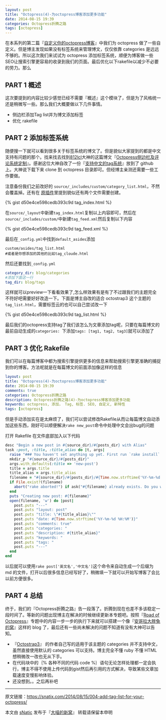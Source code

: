 ```yaml
---
layout: post
title: "Octopress(4)-为octopress博客添加更多功能"
date: 2014-08-15 19:39
categories: Octopress折腾之路
tags: [octopress]
---
```


在本系列的第二篇『[自定义你的octopress博客](http://snatix.com/2014/08/12/002-customize-your-octopress-blog/)』中我们为 octopress 做了一些自定义。但是博主发现如果没有标签系统来管理博文，仅仅依靠 categories 是远远不够的。所以这次我们来试试为 octopress 添加标签系统，顺便为博客做一些SEO让搜索引擎更容易的收录到我们的页面。最后优化以下rakefile以减少不必要的劳力。那么

<!--more-->

## PART 1 概述

这次要提到的内容比较少感觉已经不需要『概述』这个模块了，但是为了风格统一还是稍微写一些。那么我们大概要做以下几件事情。

- 侧边栏添加Tag list并为博文添加标签
- 优化 rakefile

## PART 2 添加标签系统

随便搜一下就可以看到很多关于标签系统的博文了。但是貌似大家提到的都是中文支持有问题的那个。找来找去找到[812lcl](https://github.com/812lcl)大神的这篇博文『[Octopress侧边栏及评论系统定制](http://812lcl.com/blog/2013/10/26/octopressce-bian-lan-ji-ping-lun-xi-tong-ding-zhi/)』。感谢这位大神自改了一份『[支持中文的tag系统](https://github.com/812lcl/category_tag)』放到了 github 上。大神说下载下来 clone 到 octopress 目录即可。但经博主亲测还需要一些工作要做。

注意备份我们之前改好的 `source/_includes/custom/category_list.html`，不然会覆盖掉。还有在
[原插件](https://github.com/robbyedwards/octopress-tag-pages)里提到貌似还有两个文件需要创建。

{% gist d50e4ce598cedb393c9d tag_index.html %}

在`source/_layout`中新建`tag_index.html`复制以上内容即可，然后在`source/_includes/custom/`中新建`tag_feed.xml`然后复制以下内容

{% gist d50e4ce598cedb393c9d tag_feed.xml %}

最后在`_config.yml`中找到`default_asides`添加

``` text
custom/asides/tag_list.html
#或者是你想添加的其他的比如tag_cloude.html
```

然后还要找到`_config.yml`

``` yaml
category_dir: blog/categories
#添加下面这一行
tag_dir: blog/tags
```

这样就可以preview一下看看效果了,怎么样效果有是有了不过跟我们的主题完全不符好吧需要好好改造一下。下面是博主自改的适合 octostrap3 这个主题的`tag_list.html`，需要标签云的也可以自己尝试改一下

{% gist d50e4ce598cedb393c9d tag_list.html %}

最后我们的octopress支持tag了我们该怎么为文章添加tag呢，只要在每篇博文的最前自动生成的`categories: `下添加`tags: [tag1, tag2, tag3]`就可以添加了

## PART 3 优化 Rakefile

我们可以在每篇博客中都为搜索引擎提供更多的信息来帮助搜索引擎更准确的捕捉到你的博客。方法呢就是在每篇博文的前面添加像这样的信息

``` yaml
layout: post
title: "Octopress(4)-为octopress博客添加更多功能"
date: 2014-08-15 19:39
comments: true
categories: Octopress折腾之路
description: Octopress折腾之路(4)-为octopress博客添加更多功能
keywords: octopress, 添加， Tag, 标签. SEO, 自定义, 新特性
tags: [octopress]
```

但是手动添加实在是太麻烦了，我们可以尝试修改Rakefile从而让每篇博文自动添加这些东西，刚好可以顺便解决`rake new_post`命令中处理中文会出bug的问题

打开 Rakefile 在文件底部加入以下代码

``` ruby
desc "Begin a new post in #{source_dir}/#{posts_dir} with Alias"
task :post, :title, :title_alias do |t, args|
  raise "### You haven't set anything up yet. First run `rake install` to set up an Octopress theme." unless File.directory?(source_dir)
  mkdir_p "#{source_dir}/#{posts_dir}"
  args.with_defaults(:title => 'new-post')
  title = args.title
  title_alias = args.title_alias
  filename = "#{source_dir}/#{posts_dir}/#{Time.now.strftime('%Y-%m-%d')}-#{title.to_url}.#{new_post_ext}"
  if File.exist?(filename)
    abort("rake aborted!") if ask("#{filename} already exists. Do you want to overwrite?", ['y', 'n']) == 'n'
  end
  puts "Creating new post: #{filename}"
  open(filename, 'w') do |post|
    post.puts "---"
    post.puts "layout: post"
    post.puts "title: \"#{title_alias}\""
    post.puts "date: #{Time.now.strftime('%Y-%m-%d %H:%M')}"
    post.puts "comments: true"
    post.puts "categories: "
    post.puts "description: #{title_alias}"
    post.puts "keywords: "
    post.puts "tags: "
    post.puts "---"
  end
end
```

以后就可以使用`rake post['英文名','中文名']`这个命令来自动生成一个后缀为 md 的文件，打开以后很多信息已经写好了，稍微填一下就可以开始写博客了会比以前方便很多。

## PART 4 总结

终于，我们的『Octopress折腾之路』告一段落了。折腾到现在也差不多该稳定一段时间了。等新的问题出现博主在解决的时候继续更新本专题吧。按照『[Road of Octopress](http://snatic.tk/blog/categories/road-of-octopress/index.html)』专题中的内容一步一步的执行下来就可以搭建一个像『[安哥拉大胖兔的窝](http://snatic.tk)』这样的 blog 了，最后还有一些尚未解决的问题不知道有没有大神可以告知。

- 『[Octostrap3](https://github.com/kAworu/octostrap3)』 的作者自己写的适用于该主题的 categories 并不支持中文，虽然直接使用默认的 categories 可以支持。博主完全不懂 ruby 不懂 HTML 想稍微改一改也无从下手。
- 在代码块中的｛% 各种不同的代码 code %｝语句无论怎样处理都一定会执行，博主不得不使用上传代码到gist然后再引用的方式解决，导致某些文章加载速度变慢影响体验。
- 还没想到。。之后再补吧

---

原文链接：https://snatix.com/2014/08/15/004-add-tag-list-for-your-octopress/

本文由 [sNatic](https://github.com/sNaticY) 发布于『[大喵的新窝](https://snatix.com)』 转载请保留本申明